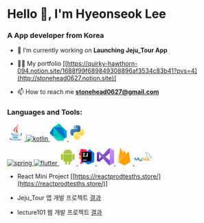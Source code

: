 <h1 align="left">Hello 👋, I'm Hyeonseok Lee</h1>
<h3 align="left">A App developer from Korea</h3>

- 🔭 I’m currently working on **Launching Jeju_Tour App**
  
- 👨‍💻 My portfolio [[https://quirky-hawthorn-094.notion.site/1688f99f689849308896af3534c83b41?pvs=4](http://stonehead0627.notion.site)]

- 📫 How to reach me **stonehead0627@gmail.com**

<h3 align="left">Languages and Tools:</h3>
<p align="left"> 
  <a href="https://www.java.com" target="_blank" rel="noreferrer"> <img src="https://raw.githubusercontent.com/devicons/devicon/master/icons/java/java-original.svg" alt="java" width="40" height="40"/> </a> 
  <a href="https://kotlinlang.org" target="_blank" rel="noreferrer"> <img src="https://www.vectorlogo.zone/logos/kotlinlang/kotlinlang-icon.svg" alt="kotlin" width="40" height="40"/> </a>
  <a href="https://dart.dev" target="_blank" rel="noreferrer"><img src="https://raw.githubusercontent.com/devicons/devicon/master/icons/dart/dart-original.svg" alt="dart" width="40" height="40"/> </a>
  <a href="https://www.python.org" target="_blank" rel="noreferrer"> <img src="https://raw.githubusercontent.com/devicons/devicon/master/icons/python/python-original.svg" alt="python" width="40" height="40"/> </a> </p>
  <a href="https://spring.io/" target="_blank" rel="noreferrer"> <img src="https://www.vectorlogo.zone/logos/springio/springio-icon.svg" alt="spring" width="40" height="40"/> </a>
  <a href="https://www.flutter.dev" target="_blank" rel="noreferrer"><img src="https://raw.githubusercontent.com/flutter/website/master/src/_assets/image/flutter-lockup.png" alt="flutter" width="40" height="40"/> </a>
  <a href="https://developer.android.com/studio" target="_blank" rel="noreferrer"><img src="https://raw.githubusercontent.com/devicons/devicon/master/icons/android/android-original.svg" alt="android-studio" width="40" height="40"/> </a>
  <a href="https://www.jetbrains.com/idea/" target="_blank" rel="noreferrer"><img src="https://raw.githubusercontent.com/devicons/devicon/master/icons/intellij/intellij-original.svg" alt="intellij-idea" width="40" height="40"/> </a>
  <a href="https://code.visualstudio.com/" target="_blank" rel="noreferrer"><img src="https://raw.githubusercontent.com/devicons/devicon/master/icons/visualstudio/visualstudio-original.svg" alt="vscode" width="40" height="40"/> </a>
  <a href="https://firebase.google.com/" target="_blank" rel="noreferrer"><img src="https://raw.githubusercontent.com/devicons/devicon/master/icons/firebase/firebase-plain.svg" alt="firebase" width="40" height="40"/> </a>
  <a href="https://www.mysql.com/" target="_blank" rel="noreferrer"> <img src="https://raw.githubusercontent.com/devicons/devicon/master/icons/mysql/mysql-original-wordmark.svg" alt="mysql" width="40" height="40"/> </a>
 
  




- React Mini Project [[https://reactprodtesths.store/](https://reactprodtesths.store/)]

- Jeju_Tour 앱 개발 프로젝트 [결과](https://quirky-hawthorn-094.notion.site/Visit-Jeju-4b94a218a2724a61ad9419351836c181?pvs=4)

- lecture101 웹 개발 프로젝트 [결과](https://quirky-hawthorn-094.notion.site/lecture101-4e2015c50061400a8da0f220340e1e73?pvs=4)
